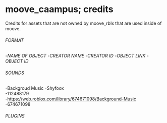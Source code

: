 # moove_caampus; credits  
Credits for assets that are not owned by moove_rblx that are used inside of moove.  

###### FORMAT
-*NAME OF OBJECT*
  -*CREATOR NAME*
  -*CREATOR ID*
  -*OBJECT LINK*
  -*OBJECT ID*

###### SOUNDS
-Backgroud Music
  -Shyfoox  
  -112488179  
  -https://web.roblox.com/library/674671098/Background-Music  
  -674671098  

###### PLUGINS

